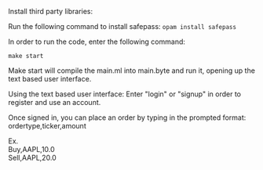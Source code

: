 Install third party libraries:

Run the following command to install safepass:
```opam install safepass```

In order to run the code, enter the following command:

```make start```

Make start will compile the main.ml into main.byte and run it, opening up
the text based user interface.

Using the text based user interface:
Enter "login" or "signup" in order to register and use an account.

Once signed in, you can place an order by typing in the prompted format:
ordertype,ticker,amount

Ex.  
Buy,AAPL,10.0  
Sell,AAPL,20.0

